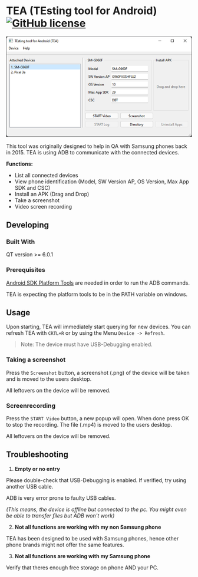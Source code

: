 # TEA (TEsting tool for Android)[![GitHub license](https://img.shields.io/badge/license-GPLv3-blue.svg?style=flat-square)](https://github.com/bandrewk/TEA/blob/main/LICENSE)
![alt text](https://github.com/bandrewk/TEA/blob/main/screenshot.png?raw=true)

This tool was originally designed to help in QA with Samsung phones back in 2015. TEA is using ADB to communicate with the connected devices.

**Functions:**
- List all connected devices 
- View phone identification (Model, SW Version AP, OS Version, Max App SDK and CSC)
- Install an APK (Drag and Drop)
- Take a screenshot 
- Video screen recording

## Developing

### Built With

QT version >= 6.0.1

### Prerequisites

[Android SDK Platform Tools](https://developer.android.com/studio/releases/platform-tools) are needed in order to run the ADB commands.

TEA is expecting the platform tools to be in the PATH variable on windows.

## Usage

Upon starting, TEA will immediately start querying for new devices. You can refresh TEA with `CRTL+R` or by using the Menu `Device -> Refresh`.

> Note: The device must have USB-Debugging enabled.

### Taking a screenshot

Press the `Screenshot` button, a screenshot (.png) of the device will be taken and is moved to the users desktop. 

All leftovers on the device will be removed.


### Screenrecording

Press the `START Video` button, a new popup will open. When done press OK to stop the recording. The file (.mp4) is moved to the users desktop. 

All leftovers on the device will be removed.

## Troubleshooting

1. **Empty or no entry**

Please double-check that USB-Debugging is enabled. If verified, try using another USB cable. 

ADB is very error prone to faulty USB cables.

*(This means, the device is offline but connected to the pc. You might even be able to transfer files but ADB won't work)*

2. **Not all functions are working with my non Samsung phone**

TEA has been designed to be used with Samsung phones, hence other phone brands might not offer the same features.

3. **Not all functions are working with my Samsung phone**

Verify that theres enough free storage on phone AND your PC.
